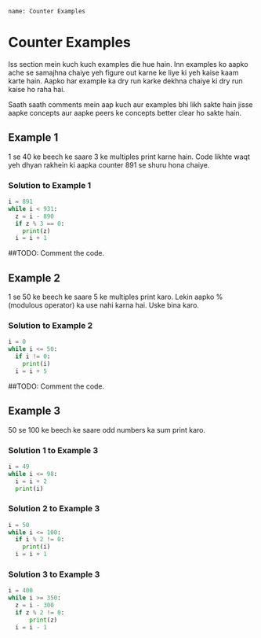 ```ngMeta
name: Counter Examples
```

# Counter Examples

Iss section mein kuch kuch examples die hue hain. Inn examples ko aapko ache se samajhna chaiye yeh figure out karne ke liye ki yeh kaise kaam karte hain. Aapko har example ka dry run karke dekhna chaiye ki dry run kaise ho raha hai.

Saath saath comments mein aap kuch aur examples bhi likh sakte hain jisse aapke concepts aur aapke peers ke concepts better clear ho sakte hain.

## Example 1

1 se 40 ke beech ke saare 3 ke multiples print karne hain. Code likhte waqt yeh dhyan rakhein ki aapka counter 891 se shuru hona chaiye.

### Solution to Example 1
```python
i = 891
while i < 931:
  z = i - 890
  if z % 3 == 0:
    print(z)
  i = i + 1
```
##TODO: Comment the code.

## Example 2

1 se 50 ke beech ke saare 5 ke multiples print karo. Lekin aapko % (modulous operator) ka use nahi karna hai. Uske bina karo.

### Solution to Example 2
```python
i = 0
while i <= 50:
  if i != 0:
    print(i)
  i = i + 5
```

##TODO: Comment the code.

## Example 3

50 se 100 ke beech ke saare odd numbers ka sum print karo.

### Solution 1 to Example 3

```python
i = 49
while i <= 98:
  i = i + 2
  print(i)
```

### Solution 2 to Example 3
```python
i = 50
while i <= 100:
  if i % 2 != 0:
    print(i)
  i = i + 1
```

### Solution 3 to Example 3
```python
i = 400
while i >= 350:
  z = i - 300
  if z % 2 != 0:
      print(z)
  i = i - 1
```
